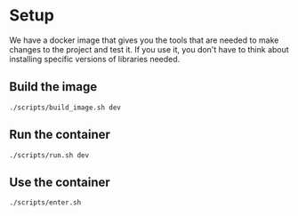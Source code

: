 # Setup

We have a docker image that gives you the tools that are needed to make changes
to the project and test it. If you use it, you don't have to think about
installing specific versions of libraries needed.

## Build the image

```
./scripts/build_image.sh dev
```

## Run the container

```
./scripts/run.sh dev
```

## Use the container
```
./scripts/enter.sh
```


